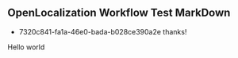 ## OpenLocalization Workflow Test MarkDown
* 7320c841-fa1a-46e0-bada-b028ce390a2e 
thanks!

Hello world
